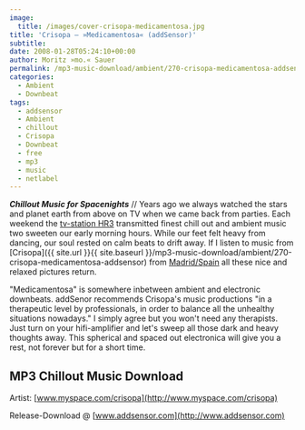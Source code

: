 ```yaml
---
image:
  title: /images/cover-crisopa-medicamentosa.jpg
title: 'Crisopa – »Medicamentosa« (addSensor)'
subtitle: 
date: 2008-01-28T05:24:10+00:00
author: Moritz »mo.« Sauer
permalink: /mp3-music-download/ambient/270-crisopa-medicamentosa-addsensor
categories:
  - Ambient
  - Downbeat
tags:
  - addsensor
  - Ambient
  - chillout
  - Crisopa
  - Downbeat
  - free
  - mp3
  - music
  - netlabel
---
```

***Chillout Music for Spacenights*** // Years ago we always watched the stars and planet earth from above on TV when we came back from parties. Each weekend the [tv-station HR3](http://www.br-online.de/wissen-bildung/spacenight/) transmitted finest chill out and ambient music two sweeten our early morning hours. While our feet felt heavy from dancing, our soul rested on calm beats to drift away. If I listen to music from [Crisopa]({{ site.url }}{{ site.baseurl }}/mp3-music-download/ambient/270-crisopa-medicamentosa-addsensor) from [Madrid/Spain](http://maps.google.de/maps?f=q&hl=de&geocode=&time=&date=&ttype=&q=Madrid%2FSpain&ie=UTF8&ll=40.446947,-3.691406&spn=47.599473,92.8125&z=4&iwloc=addr&om=0) all these nice and relaxed pictures return.<!--more-->

<!--adsense-->

"Medicamentosa" is somewhere inbetween ambient and electronic downbeats. addSenor recommends Crisopa's music productions "in a therapeutic level by professionals, in order to balance all the unhealthy situations nowadays." I simply agree but you won't need any therapists. Just turn on your hifi-amplifier and let's sweep all those dark and heavy thoughts away. This spherical and spaced out electronica will give you a rest, not forever but for a short time.

## MP3 Chillout Music Download

Artist: [www.myspace.com/crisopa](http://www.myspace.com/crisopa)
  
Release-Download @ [www.addsensor.com](http://www.addsensor.com)